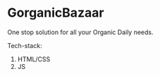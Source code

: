 # GorganicBazaar
One stop solution for all your Organic Daily needs.

Tech-stack:
  1. HTML/CSS
  2. JS

